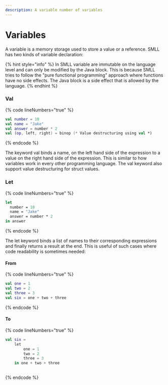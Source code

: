 ```yaml
---
description: A variable number of variables
---
```


# Variables

A variable is a memory storage used to store a value or a reference. SMLL has two kinds of variable declaration:

{% hint style="info" %}
In SMLL variable are immutable on the language level and can only be modified by the Java block. This is because SMLL tries to follow the "pure functional programming" approach where functions have no side effects. The Java block is a side effect that is allowed by the language.&#x20;
{% endhint %}

### Val

{% code lineNumbers="true" %}
```kotlin
val number = 10
val name = "Jake"
val answer = number * 2
val (op, left, right) = binop (* Value destructuring using val *) 
```
{% endcode %}

The keyword val binds a name, on the left hand side of the expression to a value on the right hand side of the expression. This is similar to how variables work in every other programming language. The val keyword also support value destructuring for struct values.&#x20;

### Let

{% code lineNumbers="true" %}
```ocaml
let 
  number = 10
  name = "Jake"
  answer = number * 2
in answer
```
{% endcode %}

The let keyword binds a list of names to their corresponding expressions and finally returns a result at the end. This is useful of such cases where code readability is sometimes needed:

#### From

{% code lineNumbers="true" %}
```kotlin
val one = 1
val two = 2
val three = 3
val six = one + two + three
```
{% endcode %}

#### To

{% code lineNumbers="true" %}
```kotlin
val six = 
    let
        one = 1
        two = 2
        three = 3
    in one + two + three
    
```
{% endcode %}
